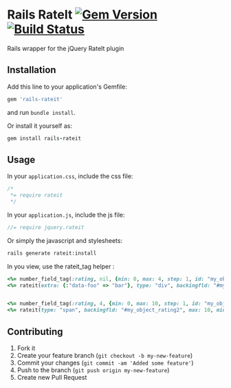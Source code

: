 # Rails RateIt [![Gem Version](https://badge.fury.io/gh/berikin%2Frails-rateit.svg)](https://badge.fury.io/gh/berikin%2Frails-rateit.svg)[![Build Status](https://travis-ci.org/berikin/rails-rateit.svg?branch=v1.0.22)](https://travis-ci.org/berikin/rails-rateit)
Rails wrapper for the jQuery RateIt plugin

## Installation

Add this line to your application's Gemfile:

```ruby
gem 'rails-rateit'
```

and run `bundle install`.

Or install it yourself as:

```ruby
gem install rails-rateit
```

## Usage

In your `application.css`, include the css file:

```css
/*
 *= require rateit
 */
```

In your `application.js`, include the js file:

```js
//= require jquery.rateit
```

Or simply the javascript and stylesheets:

```bash
rails generate rateit:install
```

In you view, use the rateit_tag helper :

```ruby
<%= number_field_tag(:rating, nil, {min: 0, max: 4, step: 1, id: "my_object_rating"}) %>
<%= rateit(extra: {:"data-foo" => "bar"}, type: "div", backingfld: "#my_object_rating", max: 4, min: 0, step: 1, resetable: "false") %>


<%= number_field_tag(:rating, 4, {min: 0, max: 10, step: 1, id: "my_object_rating2"}) %>
<%= rateit(type: "span", backingfld: "#my_object_rating2", max: 10, min: 0, step: 0.5, resetable: "true", value: "2", ispreset: "true") %>

```

## Contributing

1. Fork it
2. Create your feature branch (`git checkout -b my-new-feature`)
3. Commit your changes (`git commit -am 'Added some feature'`)
4. Push to the branch (`git push origin my-new-feature`)
5. Create new Pull Request

